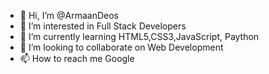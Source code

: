 - 👋 Hi, I’m @ArmaanDeos
- 👀 I’m interested in Full Stack Developers
- 🌱 I’m currently learning HTML5,CSS3,JavaScript, Paython
- 💞️ I’m looking to collaborate on Web Development
- 📫 How to reach me Google

<!---
ArmaanDeos/ArmaanDeos is a ✨ special ✨ repository because its `README.md` (this file) appears on your GitHub profile.
You can click the Preview link to take a look at your changes.
--->
